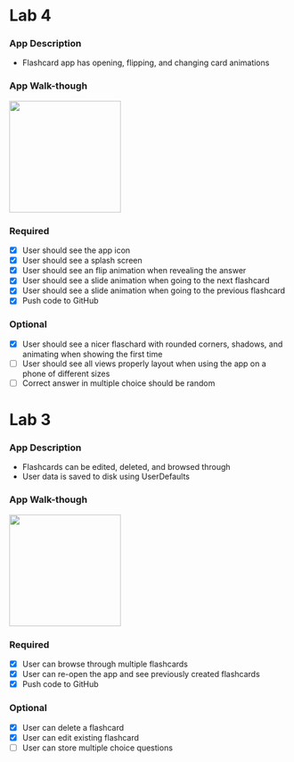 # Lab 4

### App Description
- Flashcard app has opening, flipping, and changing card animations

### App Walk-though
<img src="https://user-images.githubusercontent.com/109322859/197370928-ebce3ac4-8b2e-4f4d-a5e1-4de6460cfc86.gif" width=200><br>

### Required
- [x] User should see the app icon 
- [x] User should see a splash screen
- [x] User should see an flip animation when revealing the answer
- [x] User should see a slide animation when going to the next flashcard
- [x] User should see a slide animation when going to the previous flashcard
- [x] Push code to GitHub
### Optional
- [x] User should see a nicer flaschard with rounded corners, shadows, and animating when showing the first time
- [ ] User should see all views properly layout when using the app on a phone of different sizes
- [ ] Correct answer in multiple choice should be random

# Lab 3

### App Description
- Flashcards can be edited, deleted, and browsed through
- User data is saved to disk using UserDefaults

### App Walk-though
<img src="https://user-images.githubusercontent.com/109322859/194774272-ac0c6f16-2d8e-4095-8775-d484c3a85a4b.gif" width=200><br>

### Required
- [x] User can browse through multiple flashcards
- [x] User can re-open the app and see previously created flashcards
- [x] Push code to GitHub
### Optional
- [x] User can delete a flashcard
- [x] User can edit existing flashcard
- [ ] User can store multiple choice questions
